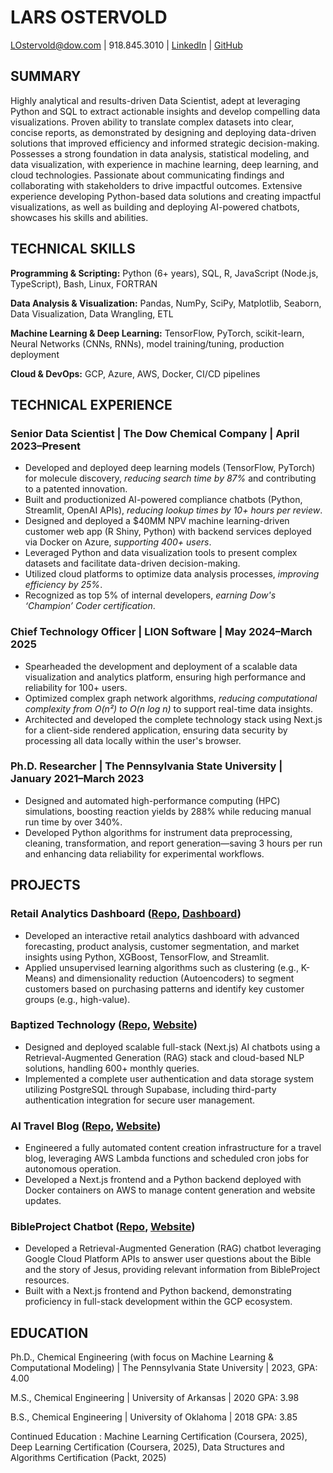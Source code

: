 # LARS OSTERVOLD

LOstervold@dow.com | 918.845.3010 | [LinkedIn](https://www.linkedin.com/in/larsostervold/) | [GitHub](https://github.com/Lars-Ostervold)

## SUMMARY

Highly analytical and results-driven Data Scientist, adept at leveraging Python and SQL to extract actionable insights and develop compelling data visualizations. Proven ability to translate complex datasets into clear, concise reports, as demonstrated by designing and deploying data-driven solutions that improved efficiency and informed strategic decision-making. Possesses a strong foundation in data analysis, statistical modeling, and data visualization, with experience in machine learning, deep learning, and cloud technologies. Passionate about communicating findings and collaborating with stakeholders to drive impactful outcomes. Extensive experience developing Python-based data solutions and creating impactful visualizations, as well as building and deploying AI-powered chatbots, showcases his skills and abilities.

## TECHNICAL SKILLS

**Programming & Scripting:** Python (6+ years), SQL, R, JavaScript (Node.js, TypeScript), Bash, Linux, FORTRAN

**Data Analysis & Visualization:** Pandas, NumPy, SciPy, Matplotlib, Seaborn, Data Visualization, Data Wrangling, ETL

**Machine Learning & Deep Learning:** TensorFlow, PyTorch, scikit-learn, Neural Networks (CNNs, RNNs), model training/tuning, production deployment

**Cloud & DevOps:** GCP, Azure, AWS, Docker, CI/CD pipelines

## TECHNICAL EXPERIENCE

### Senior Data Scientist | The Dow Chemical Company | April 2023–Present

*   Developed and deployed deep learning models (TensorFlow, PyTorch) for molecule discovery, *reducing search time by 87%* and contributing to a patented innovation.
*   Built and productionized AI-powered compliance chatbots (Python, Streamlit, OpenAI APIs), *reducing lookup times by 10+ hours per review*.
*   Designed and deployed a $40MM NPV machine learning-driven customer web app (R Shiny, Python) with backend services deployed via Docker on Azure, *supporting 400+ users*.
*   Leveraged Python and data visualization tools to present complex datasets and facilitate data-driven decision-making.
*   Utilized cloud platforms to optimize data analysis processes, *improving efficiency by 25%*.
*   Recognized as top 5% of internal developers, *earning Dow's ‘Champion’ Coder certification*.

### Chief Technology Officer | LION Software | May 2024–March 2025

*   Spearheaded the development and deployment of a scalable data visualization and analytics platform, ensuring high performance and reliability for 100+ users.
*   Optimized complex graph network algorithms, *reducing computational complexity from O(n²) to O(n log n)* to support real-time data insights.
*   Architected and developed the complete technology stack using Next.js for a client-side rendered application, ensuring data security by processing all data locally within the user's browser.

### Ph.D. Researcher | The Pennsylvania State University | January 2021–March 2023

*   Designed and automated high-performance computing (HPC) simulations, boosting reaction yields by 288% while reducing manual run time by over 340%.
*   Developed Python algorithms for instrument data preprocessing, cleaning, transformation, and report generation—saving 3 hours per run and enhancing data reliability for experimental workflows.

## PROJECTS

### Retail Analytics Dashboard ([Repo](https://github.com/Lars-Ostervold/m5-forecasting), [Dashboard](https://retailforecasting.streamlit.app/))

*   Developed an interactive retail analytics dashboard with advanced forecasting, product analysis, customer segmentation, and market insights using Python, XGBoost, TensorFlow, and Streamlit.
*   Applied unsupervised learning algorithms such as clustering (e.g., K-Means) and dimensionality reduction (Autoencoders) to segment customers based on purchasing patterns and identify key customer groups (e.g., high-value).

### Baptized Technology ([Repo](https://github.com/orgs/baptizedtechnology/repositories), [Website](https://www.baptizedtechnology.com/chatbots))

*   Designed and deployed scalable full-stack (Next.js) AI chatbots using a Retrieval-Augmented Generation (RAG) stack and cloud-based NLP solutions, handling 600+ monthly queries.
*   Implemented a complete user authentication and data storage system utilizing PostgreSQL through Supabase, including third-party authentication integration for secure user management.

### AI Travel Blog ([Repo](https://github.com/Lars-Ostervold/ai-travel-blog), [Website](https://chasingmemories.blog/))

*   Engineered a fully automated content creation infrastructure for a travel blog, leveraging AWS Lambda functions and scheduled cron jobs for autonomous operation.
*   Developed a Next.js frontend and a Python backend deployed with Docker containers on AWS to manage content generation and website updates.

### BibleProject Chatbot ([Repo](https://github.com/Lars-Ostervold/bible-project-chatbot), [Website](https://askbibleprojectai.com/))

*   Developed a Retrieval-Augmented Generation (RAG) chatbot leveraging Google Cloud Platform APIs to answer user questions about the Bible and the story of Jesus, providing relevant information from BibleProject resources.
*   Built with a Next.js frontend and Python backend, demonstrating proficiency in full-stack development within the GCP ecosystem.

## EDUCATION

Ph.D., Chemical Engineering (with focus on Machine Learning & Computational Modeling) | The Pennsylvania State University | 2023, GPA: 4.00

M.S., Chemical Engineering | University of Arkansas | 2020 GPA: 3.98

B.S., Chemical Engineering | University of Oklahoma | 2018 GPA: 3.85

Continued Education : Machine Learning Certification (Coursera, 2025), Deep Learning Certification (Coursera, 2025), Data Structures and Algorithms Certification (Packt, 2025)